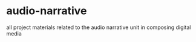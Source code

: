 # audio-narrative
 all project materials related to the audio narrative unit in composing digital media
